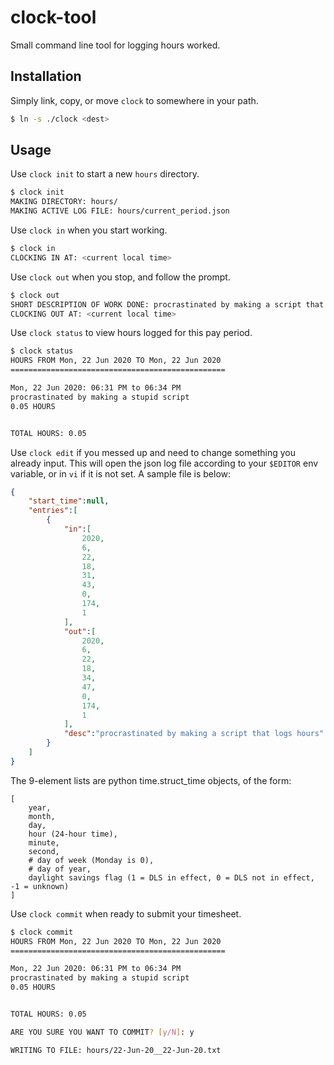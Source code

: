 # clock-tool

Small command line tool for logging hours worked.

## Installation

Simply link, copy, or move `clock` to somewhere in your path.

```sh
$ ln -s ./clock <dest>
```

## Usage

Use `clock init` to start a new `hours` directory.

```sh
$ clock init
MAKING DIRECTORY: hours/
MAKING ACTIVE LOG FILE: hours/current_period.json
```

Use `clock in` when you start working.

```sh
$ clock in
CLOCKING IN AT: <current local time>
```

Use `clock out` when you stop, and follow the prompt.

```sh
$ clock out
SHORT DESCRIPTION OF WORK DONE: procrastinated by making a script that logs hours
CLOCKING OUT AT: <current local time>
```

Use `clock status` to view hours logged for this pay period.

```sh
$ clock status
HOURS FROM Mon, 22 Jun 2020 TO Mon, 22 Jun 2020
================================================

Mon, 22 Jun 2020: 06:31 PM to 06:34 PM
procrastinated by making a stupid script
0.05 HOURS


TOTAL HOURS: 0.05
```

Use `clock edit` if you messed up and need to change something you already input. This will open the json log file according to your `$EDITOR` env variable, or in `vi` if it is not set. A sample file is below:

```json
{
	"start_time":null,
	"entries":[
		{
			"in":[
				2020,
				6,
				22,
				18,
				31,
				43,
				0,
				174,
				1
			],
			"out":[
				2020,
				6,
				22,
				18,
				34,
				47,
				0,
				174,
				1
			],
			"desc":"procrastinated by making a script that logs hours"
		}
	]
}
```

The 9-element lists are python time.struct_time objects, of the form:

```
[
	year,
	month,
	day,
	hour (24-hour time),
	minute,
	second,
	# day of week (Monday is 0),
	# day of year,
	daylight savings flag (1 = DLS in effect, 0 = DLS not in effect, -1 = unknown)
]
```

Use `clock commit` when ready to submit your timesheet.

```sh
$ clock commit
HOURS FROM Mon, 22 Jun 2020 TO Mon, 22 Jun 2020
================================================

Mon, 22 Jun 2020: 06:31 PM to 06:34 PM
procrastinated by making a stupid script
0.05 HOURS


TOTAL HOURS: 0.05

ARE YOU SURE YOU WANT TO COMMIT? [y/N]: y

WRITING TO FILE: hours/22-Jun-20__22-Jun-20.txt
```


